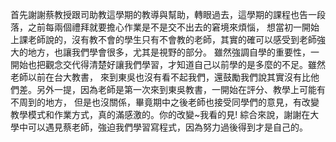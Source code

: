 首先謝謝蔡教授跟司助教這學期的教導與幫助，轉眼過去，這學期的課程也告一段落，之前每兩個禮拜就要擔心作業是不是交不出去的窘境來煩惱，
想當初一開始上課老師說的，沒有教不會的學生只有不會教的老師，其實的確可以感受到老師強大的地方，也讓我們學會很多，尤其是視野的部分。
雖然強調自學的重要性，一開始也把觀念交代得清楚好讓我們學習，才知道自己以前學的是多麼的不足。雖然老師以前在台大教書，
來到東吳也沒有看不起我們，還鼓勵我們說其實沒有比他們差。另外一提，因為老師是第一次來到東吳教書，一開始在評分、教學上可能有不周到的地方，
但是也沒關係，畢竟期中之後老師也接受同學們的意見，有改變教學模式和作業方式，真的滿感激的。你的改變~我看的見!
綜合來說，謝謝在大學中可以遇見蔡老師，強迫我們學習寫程式，因為努力過後得到才是自己的。
